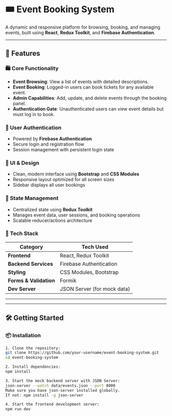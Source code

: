 # 🎟️ Event Booking System

A dynamic and responsive platform for browsing, booking, and managing events, built using **React**, **Redux Toolkit**, and **Firebase Authentication**.

---

## 🚀 Features

### 🛍️ Core Functionality

- **Event Browsing**: View a list of events with detailed descriptions.
- **Event Booking**: Logged-in users can book tickets for any available event.
- **Admin Capabilities**: Add, update, and delete events through the booking panel.
- **Authentication Gate**: Unauthenticated users can view event details but must log in to book.

### 🔐 User Authentication

- Powered by **Firebase Authentication**
- Secure login and registration flow
- Session management with persistent login state

### 🎨 UI & Design

- Clean, modern interface using **Bootstrap** and **CSS Modules**
- Responsive layout optimized for all screen sizes
- Sidebar displays all user bookings

### 🔄 State Management

- Centralized state using **Redux Toolkit**
- Manages event data, user sessions, and booking operations
- Scalable reducer/actions architecture

### 🧰 Tech Stack

| Category           | Tech Used                |
|--------------------|--------------------------|
| **Frontend**       | React, Redux Toolkit     |
| **Backend Services** | Firebase Authentication  |
| **Styling**        | CSS Modules, Bootstrap   |
| **Forms & Validation** | Formik              |
| **Dev Server**     | JSON Server (for mock data) |

---


---

## 🛠️ Getting Started

### 📦 Installation

```bash
1. Clone the repository:
git clone https://github.com/your-username/event-booking-system.git
cd event-booking-system

2. Install dependencies:
npm install

3. Start the mock backend server with JSON Server:
json-server --watch data/events.json --port 8000
Make sure you have json-server installed globally.
If not: npm install -g json-server

4. Start the frontend development server:
npm run dev
